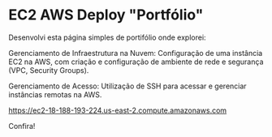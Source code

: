 # EC2 AWS Deploy "Portfólio"

Desenvolvi esta página simples de portifólio onde explorei:

Gerenciamento de Infraestrutura na Nuvem: Configuração de uma instância EC2 na AWS, com criação e configuração de ambiente de rede e segurança (VPC, Security Groups).

Gerenciamento de Acesso: Utilização de SSH para acessar e gerenciar instâncias remotas na AWS.

https://ec2-18-188-193-224.us-east-2.compute.amazonaws.com

Confira!
